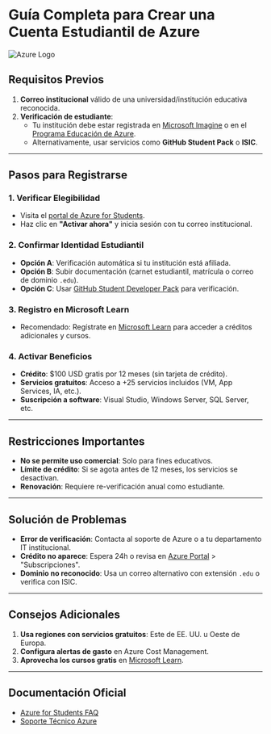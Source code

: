 # Guía Completa para Crear una Cuenta Estudiantil de Azure

![Azure Logo](https://azure.microsoft.com/svghandler/azure-resource-manager/?width=300&height=300)

## Requisitos Previos
1. **Correo institucional** válido de una universidad/institución educativa reconocida.
2. **Verificación de estudiante**: 
   - Tu institución debe estar registrada en [Microsoft Imagine](https://imagine.microsoft.com) o en el [Programa Educación de Azure](https://azure.microsoft.com/es-es/free/students/).
   - Alternativamente, usar servicios como **GitHub Student Pack** o **ISIC**.

---

## Pasos para Registrarse

### 1. Verificar Elegibilidad
- Visita el [portal de Azure for Students](https://azure.microsoft.com/es-es/free/students/).
- Haz clic en **"Activar ahora"** y inicia sesión con tu correo institucional.

### 2. Confirmar Identidad Estudiantil
- **Opción A**: Verificación automática si tu institución está afiliada.
- **Opción B**: Subir documentación (carnet estudiantil, matrícula o correo de dominio `.edu`).
- **Opción C**: Usar [GitHub Student Developer Pack](https://education.github.com/pack) para verificación.

### 3. Registro en Microsoft Learn
- Recomendado: Regístrate en [Microsoft Learn](https://learn.microsoft.com) para acceder a créditos adicionales y cursos.

### 4. Activar Beneficios
- **Crédito**: $100 USD gratis por 12 meses (sin tarjeta de crédito).
- **Servicios gratuitos**: Acceso a +25 servicios incluidos (VM, App Services, IA, etc.).
- **Suscripción a software**: Visual Studio, Windows Server, SQL Server, etc.

---

## Restricciones Importantes
- **No se permite uso comercial**: Solo para fines educativos.
- **Límite de crédito**: Si se agota antes de 12 meses, los servicios se desactivan.
- **Renovación**: Requiere re-verificación anual como estudiante.

---

## Solución de Problemas
- **Error de verificación**: Contacta al soporte de Azure o a tu departamento IT institucional.
- **Crédito no aparece**: Espera 24h o revisa en [Azure Portal](https://portal.azure.com) > "Subscripciones".
- **Dominio no reconocido**: Usa un correo alternativo con extensión `.edu` o verifica con ISIC.

---

## Consejos Adicionales
1. **Usa regiones con servicios gratuitos**: Este de EE. UU. u Oeste de Europa.
2. **Configura alertas de gasto** en Azure Cost Management.
3. **Aprovecha los cursos gratis** en [Microsoft Learn](https://learn.microsoft.com).

---

## Documentación Oficial
- [Azure for Students FAQ](https://azure.microsoft.com/es-es/free/students-faq/)
- [Soporte Técnico Azure](https://support.microsoft.com/es-es)
